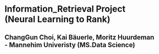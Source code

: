 # Information_Retrieval Project (Neural Learning to Rank)
##  ChangGun Choi, Kai Bäuerle, Moritz Huurdeman - Mannehim Univeristy (MS.Data Science)
